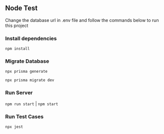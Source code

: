 ## Node Test
Change the database url in .env file and follow the commands below to run this project

### Install dependencies
`npm install`

### Migrate Database
`npx prisma generate`

`npx prisma migrate dev`

### Run Server
`npm run start` | `npm start`


### Run Test Cases
`npx jest`